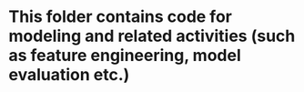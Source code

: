 # This folder contains code for modeling and related activities (such as feature engineering, model evaluation etc.)